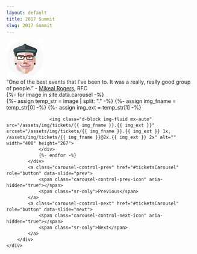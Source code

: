 ```yaml
---
layout: default
title: 2017 Summit
slug: 2017 Summit
---
```


<div class="row justify-content-center pt-4">
    <div class="col-12 col-md-8">
        <div class="media align-items-center">
            <img class="mr-3 img-fluid d-block rounded-circle" src="/assets/img/avatar.png" alt="Mikeal Rogers Avatar" width="100" height="100">
            <div class="media-body">
                “One of the best events that I’ve been to. It was a really, really good group of people.” - <a class="text-teal" href="https://changelog.com/rfc/20" rel="noopener" target="_blank">Mikeal Rogers</a>, RFC
            </div>
        </div>
    </div>
</div>

<div class="container-fluid">
    <div id="tickets-carousel" class="py-4 py-lg-5 tickets-carousel">
        <div id="ticketsCarousel" class="carousel slide carousel-show-three py-5">
            <div class="carousel-inner mx-auto">
                {%- for image in site.data.carousel -%}
                <div class="carousel-item justify-content-around{% if forloop.first %} active{% endif %}">
                    {%- assign temp_str = image | split: "." -%}
                    {%- assign img_fname = temp_str[0] -%}
                    {%- assign img_ext = temp_str[1] -%}

                    <img class="d-block img-fluid mx-auto" src="/assets/img/tickets/{{ img_fname }}.{{ img_ext }}" srcset="/assets/img/tickets/{{ img_fname }}.{{ img_ext }} 1x, /assets/img/tickets/{{ img_fname }}@2x.{{ img_ext }} 2x" alt="" width="400" height="267">
                </div>
                {%- endfor -%}
            </div>
            <a class="carousel-control-prev" href="#ticketsCarousel" role="button" data-slide="prev">
                <span class="carousel-control-prev-icon" aria-hidden="true"></span>
                <span class="sr-only">Previous</span>
            </a>
            <a class="carousel-control-next" href="#ticketsCarousel" role="button" data-slide="next">
                <span class="carousel-control-next-icon" aria-hidden="true"></span>
                <span class="sr-only">Next</span>
            </a>
        </div>
    </div>
</div>